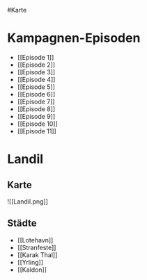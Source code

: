 #Karte

# Kampagnen-Episoden
- [[Episode  1]]
- [[Episode 2]]
- [[Episode 3]]
- [[Episode 4]]
- [[Episode 5]]
- [[Episode 6]]
- [[Episode 7]]
- [[Episode 8]]
- [[Episode 9]]
- [[Episode 10]]
- [[Episode 11]]

# Landil

## Karte

![[Landil.png]]

## Städte
- [[Lotehavn]]
- [[Stranfeste]]
- [[Karak Thal]]
- [[Yrling]]
- [[Kaldon]]



